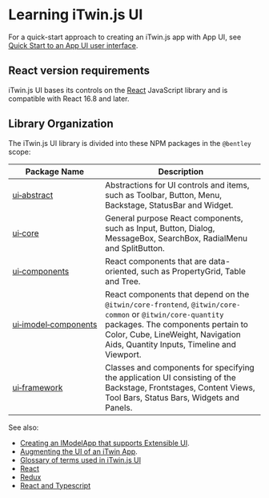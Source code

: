 # Learning iTwin.js UI

For a quick-start approach to creating an iTwin.js app with App UI, see [Quick Start to an App UI user interface](./QuickStartUi.md).

## React version requirements

iTwin.js UI bases its controls on the [React](https://reactjs.org/) JavaScript library and is compatible with React 16.8 and later.

## Library Organization

The iTwin.js UI library is divided into these NPM packages in the `@bentley` scope:

|Package Name|Description
|-----|-----
|[ui&#8209;abstract](./abstract/index)|Abstractions for UI controls and items, such as Toolbar, Button, Menu, Backstage, StatusBar and Widget.
|[ui&#8209;core](./core/index)|General purpose React components, such as Input, Button, Dialog, MessageBox, SearchBox, RadialMenu and SplitButton.
|[ui&#8209;components](./components/index)|React components that are data-oriented, such as PropertyGrid, Table and Tree.
|[ui&#8209;imodel&#8209;components](./imodel-components/index)|React components that depend on the `@itwin/core-frontend`, `@itwin/core-common` or `@itwin/core-quantity` packages. The components pertain to Color, Cube, LineWeight, Navigation Aids, Quantity Inputs, Timeline and Viewport.
|[ui&#8209;framework](./framework/index)|Classes and components for specifying the application UI consisting of the Backstage, Frontstages, Content Views, Tool Bars, Status Bars, Widgets and Panels.

See also:

- [Creating an IModelApp that supports Extensible UI](./HostAppUI.md).
- [Augmenting the UI of an iTwin App](./AugmentingUI.md).
- [Glossary of terms used in iTwin.js UI](./UIGlossary)
- [React](https://reactjs.org/)
- [Redux](https://redux.js.org/)
- [React and Typescript](https://github.com/typescript-cheatsheets/react-typescript-cheatsheet/)
